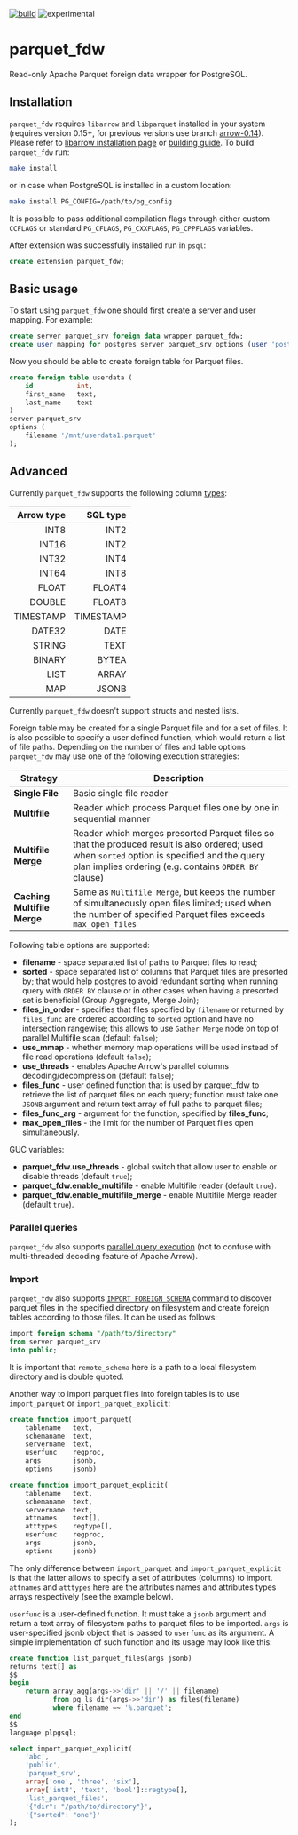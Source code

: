 [![build](https://github.com/adjust/parquet_fdw/actions/workflows/ci.yml/badge.svg)](https://github.com/adjust/parquet_fdw/actions/workflows/ci.yml) ![experimental](https://img.shields.io/badge/status-experimental-orange)

# parquet_fdw

Read-only Apache Parquet foreign data wrapper for PostgreSQL.

## Installation

`parquet_fdw` requires `libarrow` and `libparquet` installed in your system (requires version 0.15+, for previous versions use branch [arrow-0.14](https://github.com/adjust/parquet_fdw/tree/arrow-0.14)). Please refer to [libarrow installation page](https://arrow.apache.org/install/) or [building guide](https://github.com/apache/arrow/blob/master/docs/source/developers/cpp/building.rst).
To build `parquet_fdw` run:
```sh
make install
```
or in case when PostgreSQL is installed in a custom location:
```sh
make install PG_CONFIG=/path/to/pg_config
```
It is possible to pass additional compilation flags through either custom
`CCFLAGS` or standard `PG_CFLAGS`, `PG_CXXFLAGS`, `PG_CPPFLAGS` variables.

After extension was successfully installed run in `psql`:
```sql
create extension parquet_fdw;
```

## Basic usage

To start using `parquet_fdw` one should first create a server and user mapping. For example:
```sql
create server parquet_srv foreign data wrapper parquet_fdw;
create user mapping for postgres server parquet_srv options (user 'postgres');
```

Now you should be able to create foreign table for Parquet files.
```sql
create foreign table userdata (
    id           int,
    first_name   text,
    last_name    text
)
server parquet_srv
options (
    filename '/mnt/userdata1.parquet'
);
```

## Advanced

Currently `parquet_fdw` supports the following column [types](https://github.com/apache/arrow/blob/master/cpp/src/arrow/type.h):

|   Arrow type |  SQL type |
|-------------:|----------:|
|         INT8 |      INT2 |
|        INT16 |      INT2 |
|        INT32 |      INT4 |
|        INT64 |      INT8 |
|        FLOAT |    FLOAT4 |
|       DOUBLE |    FLOAT8 |
|    TIMESTAMP | TIMESTAMP |
|       DATE32 |      DATE |
|       STRING |      TEXT |
|       BINARY |     BYTEA |
|         LIST |     ARRAY |
|          MAP |     JSONB |

Currently `parquet_fdw` doesn't support structs and nested lists.

Foreign table may be created for a single Parquet file and for a set of files. It is also possible to specify a user defined function, which would return a list of file paths. Depending on the number of files and table options `parquet_fdw` may use one of the following execution strategies:

| Strategy                | Description              |
|-------------------------|--------------------------|
| **Single File**         | Basic single file reader
| **Multifile**           | Reader which process Parquet files one by one in sequential manner |
| **Multifile Merge**     | Reader which merges presorted Parquet files so that the produced result is also ordered; used when `sorted` option is specified and the query plan implies ordering (e.g. contains `ORDER BY` clause) |
| **Caching Multifile Merge** | Same as `Multifile Merge`, but keeps the number of simultaneously open files limited; used when the number of specified Parquet files exceeds `max_open_files` |

Following table options are supported:
* **filename** - space separated list of paths to Parquet files to read;
* **sorted** - space separated list of columns that Parquet files are presorted by; that would help postgres to avoid redundant sorting when running query with `ORDER BY` clause or in other cases when having a presorted set is beneficial (Group Aggregate, Merge Join);
* **files_in_order** - specifies that files specified by `filename` or returned by `files_func` are ordered according to `sorted` option and have no intersection rangewise; this allows to use `Gather Merge` node on top of parallel Multifile scan (default `false`);
* **use_mmap** - whether memory map operations will be used instead of file read operations (default `false`);
* **use_threads** - enables Apache Arrow's parallel columns decoding/decompression (default `false`);
* **files_func** - user defined function that is used by parquet_fdw to retrieve the list of parquet files on each query; function must take one `JSONB` argument and return text array of full paths to parquet files;
* **files_func_arg** - argument for the function, specified by **files_func**;
* **max_open_files** - the limit for the number of Parquet files open simultaneously.

GUC variables:
* **parquet_fdw.use_threads** - global switch that allow user to enable or disable threads (default `true`);
* **parquet_fdw.enable_multifile** - enable Multifile reader (default `true`).
* **parquet_fdw.enable_multifile_merge** - enable Multifile Merge reader (default `true`).

### Parallel queries

`parquet_fdw` also supports [parallel query execution](https://www.postgresql.org/docs/current/parallel-query.html) (not to confuse with multi-threaded decoding feature of Apache Arrow).

### Import

`parquet_fdw` also supports [`IMPORT FOREIGN SCHEMA`](https://www.postgresql.org/docs/current/sql-importforeignschema.html) command to discover parquet files in the specified directory on filesystem and create foreign tables according to those files. It can be used as follows:

```sql
import foreign schema "/path/to/directory"
from server parquet_srv
into public;
```

It is important that `remote_schema` here is a path to a local filesystem directory and is double quoted.

Another way to import parquet files into foreign tables is to use `import_parquet` or `import_parquet_explicit`:

```sql
create function import_parquet(
    tablename   text,
    schemaname  text,
    servername  text,
    userfunc    regproc,
    args        jsonb,
    options     jsonb)

create function import_parquet_explicit(
    tablename   text,
    schemaname  text,
    servername  text,
    attnames    text[],
    atttypes    regtype[],
    userfunc    regproc,
    args        jsonb,
    options     jsonb)
```

The only difference between `import_parquet` and `import_parquet_explicit` is that the latter allows to specify a set of attributes (columns) to import. `attnames` and `atttypes` here are the attributes names and attributes types arrays respectively (see the example below).

`userfunc` is a user-defined function. It must take a `jsonb` argument and return a text array of filesystem paths to parquet files to be imported. `args` is user-specified jsonb object that is passed to `userfunc` as its argument. A simple implementation of such function and its usage may look like this:

```sql
create function list_parquet_files(args jsonb)
returns text[] as
$$
begin
    return array_agg(args->>'dir' || '/' || filename)
           from pg_ls_dir(args->>'dir') as files(filename)
           where filename ~~ '%.parquet';
end
$$
language plpgsql;

select import_parquet_explicit(
    'abc',
    'public',
    'parquet_srv',
    array['one', 'three', 'six'],
    array['int8', 'text', 'bool']::regtype[],
    'list_parquet_files',
    '{"dir": "/path/to/directory"}',
    '{"sorted": "one"}'
);
```


